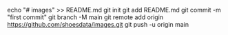 echo "# images" >> README.md
git init
git add README.md
git commit -m "first commit"
git branch -M main
git remote add origin https://github.com/shoesdata/images.git
git push -u origin main

